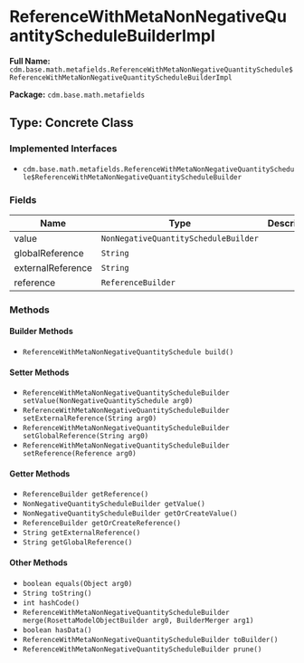# ReferenceWithMetaNonNegativeQuantityScheduleBuilderImpl

**Full Name:** `cdm.base.math.metafields.ReferenceWithMetaNonNegativeQuantitySchedule$ReferenceWithMetaNonNegativeQuantityScheduleBuilderImpl`

**Package:** `cdm.base.math.metafields`

## Type: Concrete Class

### Implemented Interfaces

- `cdm.base.math.metafields.ReferenceWithMetaNonNegativeQuantitySchedule$ReferenceWithMetaNonNegativeQuantityScheduleBuilder`

### Fields

| Name | Type | Description |
|------|------|-------------|
| value | `NonNegativeQuantityScheduleBuilder` |  |
| globalReference | `String` |  |
| externalReference | `String` |  |
| reference | `ReferenceBuilder` |  |

### Methods

#### Builder Methods

- `ReferenceWithMetaNonNegativeQuantitySchedule build()`

#### Setter Methods

- `ReferenceWithMetaNonNegativeQuantityScheduleBuilder setValue(NonNegativeQuantitySchedule arg0)`
- `ReferenceWithMetaNonNegativeQuantityScheduleBuilder setExternalReference(String arg0)`
- `ReferenceWithMetaNonNegativeQuantityScheduleBuilder setGlobalReference(String arg0)`
- `ReferenceWithMetaNonNegativeQuantityScheduleBuilder setReference(Reference arg0)`

#### Getter Methods

- `ReferenceBuilder getReference()`
- `NonNegativeQuantityScheduleBuilder getValue()`
- `NonNegativeQuantityScheduleBuilder getOrCreateValue()`
- `ReferenceBuilder getOrCreateReference()`
- `String getExternalReference()`
- `String getGlobalReference()`

#### Other Methods

- `boolean equals(Object arg0)`
- `String toString()`
- `int hashCode()`
- `ReferenceWithMetaNonNegativeQuantityScheduleBuilder merge(RosettaModelObjectBuilder arg0, BuilderMerger arg1)`
- `boolean hasData()`
- `ReferenceWithMetaNonNegativeQuantityScheduleBuilder toBuilder()`
- `ReferenceWithMetaNonNegativeQuantityScheduleBuilder prune()`

